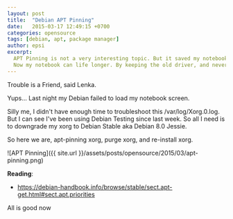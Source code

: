 ```yaml
---
layout: post
title:  "Debian APT Pinning"
date:   2015-03-17 12:49:15 +0700
categories: opensource
tags: [debian, apt, package manager]
author: epsi
excerpt:
  APT Pinning is not a very interesting topic. But it saved my notebook's life.
  Now my notebook can life longer. By keeping the old driver, and never update it ever.
---
```



Trouble is a Friend, said Lenka.

Yups... Last night my Debian failed to load my notebook screen. 

Silly me, I didn't have enough time to troubleshoot this /var/log/Xorg.0.log. But I can see I've been using Debian Testing since last week. So all I need is to downgrade my xorg to Debian Stable aka Debian 8.0 Jessie.

So here we are, apt-pinning xorg, purge xorg, and re-install xorg.

![APT Pinning]({{ site.url }}/assets/posts/opensource/2015/03/apt-pinning.png)

**Reading**:<br/>
* <https://debian-handbook.info/browse/stable/sect.apt-get.html#sect.apt.priorities>


All is good now


